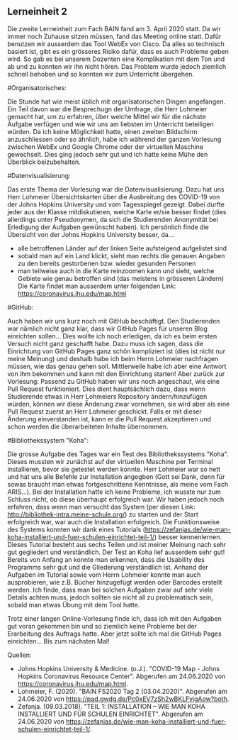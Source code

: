 Lerneinheit 2
---
Die zweite Lerneinheit zum Fach BAIN fand am 3. April 2020 statt. Da wir immer noch Zuhause sitzen müssen, fand das Meeting online statt. Dafür benutzen wir ausserdem das Tool WebEx von Cisco. Da alles so technisch basiert ist, gibt es ein grösseres Risiko dafür, dass es auch Probleme geben wird. So gab es bei unserem Dozenten eine Komplikation mit dem Ton und ab und zu konnten wir ihn nicht hören. Das Problem wurde jedoch ziemlich schnell behoben und so konnten wir zum Unterricht übergehen.

#Organisatorisches:

Die Stunde hat wie meist üblich mit organisatorischen Dingen angefangen. Ein Teil davon war die Besprechugn der Umfrage, die Herr Lohmeier gemacht hat, um zu erfahren, über welche Mittel wir für die nächste Aufgabe verfügen und wie wir uns am liebsten im Unterricht beteiligen würden. Da ich keine Möglichkeit hatte, einen zweiten Bildschirm anzuschliessen oder so ähnlich, habe ich während der ganzen Vorlesung zwischen WebEx und Google Chrome oder der virtuellen Maschine gewechselt. Dies ging jedoch sehr gut und ich hatte keine Mühe den Überblick beizubehalten.

#Datenvisualisierung:

Das erste Thema der Vorlesung war die Datenvisualisierung. Dazu hat uns Herr Lohmeier Übersichtskarten über die Ausbreitung des COVID-19 von der Johns Hopkins University und vom Tagesspiegel gezeigt. Dabei durfte jeder aus der Klasse mitdiskutieren, welche Karte er/sie besser findet (dies allerdings unter Pseudonymen, da sich die Studierenden Anonymität bei Erledigung der Aufgaben gewünscht haben). Ich persönlich finde die Übersicht von der Johns Hopkins University besser, da...

- alle betroffenen Länder auf der linken Seite aufsteigend aufgelistet sind
- sobald man auf ein Land klickt, sieht man rechts die genauen Angaben zu den bereits gestorbenen bzw. wieder gesunden Personen
- man teilweise auch in die Karte reinzoomen kann und sieht, welche Gebiete wie genau betroffen sind (das meistens in grösseren Ländern) Die Karte findet man ausserdem unter folgenden Link: https://coronavirus.jhu.edu/map.html

#GitHub:

Auch haben wir uns kurz noch mit GitHub beschäftigt. Den Studierenden war nämlich nicht ganz klar, dass wir GitHub Pages für unseren Blog einrichten sollen... Dies wollte ich noch erledigen, da ich es beim ersten Versuch nicht ganz geschafft habe. Dazu muss ich sagen, dass die Einrichtung von GitHub Pages ganz schön kompliziert ist (dies ist nicht nur meine Meinung) und deshalb habe ich beim Herrn Lohmeier nachfragen müssen, wie das genau gehen soll. Mittlerweile habe ich aber eine Antwort von ihm bekommen und kann mit den Einrichtung starten! Aber zurück zur Vorlesung: Passend zu GitHub haben wir uns noch angeschaut, wie eine Pull Request funktioniert. Dies dient hauptsächlich dazu, dass wenn Studierende etwas in Herr Lohmeiers Repository ändern/hinzufügen würden, können wir diese Änderung zwar vornehmen, sie wird aber als eine Pull Request zuerst an Herr Lohmeier geschickt. Falls er mit dieser Änderung einverstanden ist, kann er die Pull Request akzeptieren und schon werden die überarbeiteten Inhalte übernommen.

#Bibliothekssystem "Koha": 

Die grosse Aufgabe des Tages war ein Test des Bibliothekssystems "Koha". Dieses mussten wir zunächst auf der virtuellen Maschine per Terminal installieren, bevor sie getestet werden konnte. Herr Lohmeier war so nett und hat uns alle Befehle zur Installation angegben (Gott sei Dank, denn für sowas braucht man etwas fortgeschrittene Kenntnisse, als meine vom Fach ARIS...). Bei der Installation hatte ich keine Probleme, ich wusste nur zum Schluss nicht, ob diese überhaupt erfolgreich war. Wir haben jedoch noch erfahren, dass wenn man versucht das System (per diesen Link: http://bibliothek-intra.meine-schule.org/) zu starten und der Start erfolgreich war, war auch die Installation erfolgreich. Die Funktionsweise des Systems konnten wir dank eines Tutorials (https://zefanjas.de/wie-man-koha-installiert-und-fuer-schulen-einrichtet-teil-1/) besser kennenlernen. Dieses Tutorial besteht aus sechs Teilen und ist meiner Meinung nach sehr gut gegliedert und verständlich. Der Test an Koha lief ausserdem sehr gut! Bereits von Anfang an konnte man erkennen, dass die Usability des Programms sehr gut und die Gliederung verständlich ist. Anhand der Aufgaben im Tutorial sowie vom Herrn Lohmeier konnte man auch ausprobieren, wie z.B. Bücher hinzugefügt werden oder Barcodes erstellt werden. Ich finde, dass man bei solchen Aufgaben zwar auf sehr viele Details achten muss, jedoch sollten sie nicht all zu problematisch sein, sobald man etwas Übung mit dem Tool hatte.

Trotz einer langen Online-Vorlesung finde ich, dass ich mit den Aufgaben gut voran gekommen bin und so ziemlich keine Probleme bei der Erarbeitung des Auftrags hatte. Aber jetzt sollte ich mal die GitHub Pages einrichten... Bis zum nächsten Mal!

Quellen:
- Johns Hopkins University & Medicine. (o.J.). "COVID-19 Map - Johns Hopkins Coronavirus Resource Center". Abgerufen am 24.06.2020 von https://coronavirus.jhu.edu/map.html. 
- Lohmeier, F. (2020). "BAIN FS2020 Tag 2 (03.04.2020)". Abgerufen am 24.06.2020 von https://pad.gwdg.de/Pc0xEV7zSh2wBKLFvjgAow?both. 
- Zefanja. (09.03.2018). "TEIL 1: INSTALLATION – WIE MAN KOHA INSTALLIERT UND FÜR SCHULEN EINRICHTET". Abgerufen am 24.06.2020 von https://zefanjas.de/wie-man-koha-installiert-und-fuer-schulen-einrichtet-teil-1/. 

